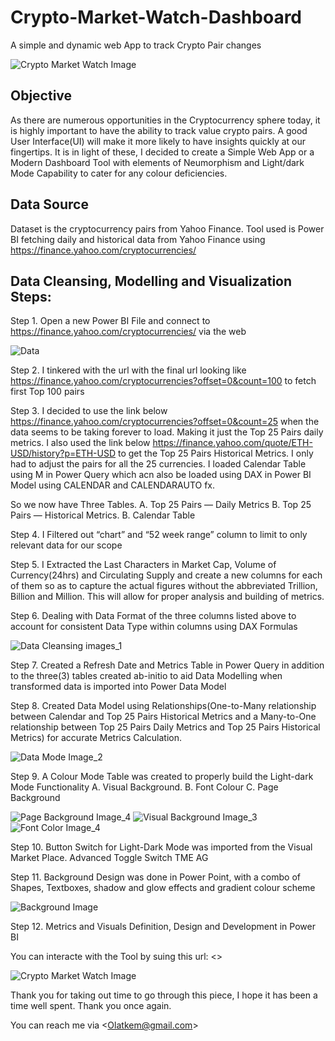# Crypto-Market-Watch-Dashboard
A simple and dynamic web App to track Crypto Pair changes

![Crypto Market Watch Image](https://user-images.githubusercontent.com/90919070/183308101-486438f5-e12d-4204-a81b-a190c6fb77e1.JPG)

## Objective

As there are numerous opportunities in the Cryptocurrency sphere today, it is highly important to have the ability to track value crypto pairs. A good User Interface(UI) will make it more likely to have insights quickly at our fingertips. It is in light of these, I decided to create a Simple Web App or a Modern Dashboard Tool with elements of Neumorphism and Light/dark Mode Capability to cater for any colour deficiencies.

## Data Source

Dataset is the cryptocurrency pairs from Yahoo Finance. Tool used is Power BI fetching daily and historical data from Yahoo Finance using https://finance.yahoo.com/cryptocurrencies/

## Data Cleansing, Modelling and Visualization Steps:

Step 1. Open a new Power BI File and connect to https://finance.yahoo.com/cryptocurrencies/ via the web

![Data](https://user-images.githubusercontent.com/90919070/183308245-679b99c6-47c6-4684-8efb-799d2908f73f.JPG)

Step 2. I tinkered with the url with the final url looking like https://finance.yahoo.com/cryptocurrencies?offset=0&count=100 to fetch first Top 100 pairs

Step 3. I decided to use the link below https://finance.yahoo.com/cryptocurrencies?offset=0&count=25 when the data seems to be taking forever to load. Making it just the Top 25 Pairs daily metrics.
I also used the link below https://finance.yahoo.com/quote/ETH-USD/history?p=ETH-USD to get the Top 25 Pairs Historical Metrics. I only had to adjust the pairs for all the 25 currencies.
I loaded Calendar Table using M in Power Query which acn also be loaded using DAX in Power BI Model using CALENDAR and CALENDARAUTO fx.

So we now have Three Tables. A. Top 25 Pairs — Daily Metrics B. Top 25 Pairs — Historical Metrics. B. Calendar Table

Step 4. I Filtered out “chart” and “52 week range” column to limit to only relevant data for our scope

Step 5. I Extracted the Last Characters in Market Cap, Volume of Currency(24hrs) and Circulating Supply and create a new columns for each of them so as to capture the actual figures without the abbreviated Trillion, Billion and Million. This will allow for proper analysis and building of metrics.

Step 6. Dealing with Data Format of the three columns listed above to account for consistent Data Type within columns using DAX Formulas

![Data Cleansing images_1](https://user-images.githubusercontent.com/90919070/183308280-79443d33-ca9e-4f62-8dea-0b8e2981f620.JPG)

Step 7. Created a Refresh Date and Metrics Table in Power Query in addition to the three(3) tables created ab-initio to aid Data Modelling when transformed data is imported into Power Data Model

Step 8. Created Data Model using Relationships(One-to-Many relationship between Calendar and Top 25 Pairs Historical Metrics and a Many-to-One relationship between Top 25 Pairs Daily Metrics and Top 25 Pairs Historical Metrics) for accurate Metrics Calculation.

![Data Mode Image_2](https://user-images.githubusercontent.com/90919070/183308309-d5cf3f70-8ac9-4cd8-8b15-1edc5821ea80.JPG)

Step 9. A Colour Mode Table was created to properly build the Light-dark Mode Functionality A. Visual Background. B. Font Colour C. Page Background

![Page Background Image_4](https://user-images.githubusercontent.com/90919070/183308359-a5ebe864-3b16-41a7-8895-a0878a217180.JPG)
![Visual Background Image_3](https://user-images.githubusercontent.com/90919070/183308366-8e94e414-a8cb-4fc0-8dcd-f4a1308536ce.JPG)
![Font Color Image_4](https://user-images.githubusercontent.com/90919070/183308373-3c5e82e1-6ab6-4304-93da-d9905cc10bcb.JPG)

Step 10. Button Switch for Light-Dark Mode was imported from the Visual Market Place. Advanced Toggle Switch TME AG

Step 11. Background Design was done in Power Point, with a combo of Shapes, Textboxes, shadow and glow effects and gradient colour scheme

![Background Image](https://user-images.githubusercontent.com/90919070/183308393-c76b1e3e-1fd4-45aa-b8e5-c165cc52e044.JPG)

Step 12. Metrics and Visuals Definition, Design and Development in Power BI

You can interacte with the Tool by suing this url: <<Crypto Market Watch>>

![Crypto Market Watch Image](https://user-images.githubusercontent.com/90919070/183308433-81a65dc6-5817-4025-9dd8-633cd48f987e.JPG)
  
Thank you for taking out time to go through this piece, I hope it has been a time well spent. Thank you once again.

You can reach me via <<Olatkem@gmail.com>>

